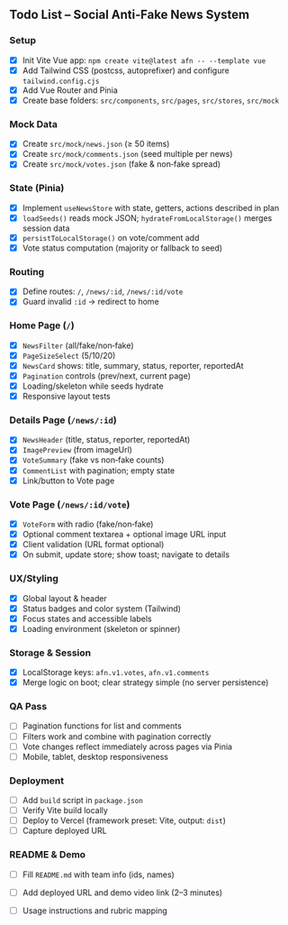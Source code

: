 ## Todo List – Social Anti‑Fake News System

### Setup
- [x] Init Vite Vue app: `npm create vite@latest afn -- --template vue`
- [x] Add Tailwind CSS (postcss, autoprefixer) and configure `tailwind.config.cjs`
- [x] Add Vue Router and Pinia
- [x] Create base folders: `src/components`, `src/pages`, `src/stores`, `src/mock`

### Mock Data
 - [x] Create `src/mock/news.json` (≥ 50 items)
 - [x] Create `src/mock/comments.json` (seed multiple per news)
 - [x] Create `src/mock/votes.json` (fake & non‑fake spread)

### State (Pinia)
- [x] Implement `useNewsStore` with state, getters, actions described in plan
- [x] `loadSeeds()` reads mock JSON; `hydrateFromLocalStorage()` merges session data
- [x] `persistToLocalStorage()` on vote/comment add
- [x] Vote status computation (majority or fallback to seed)

### Routing
- [x] Define routes: `/`, `/news/:id`, `/news/:id/vote`
- [x] Guard invalid `:id` → redirect to home

### Home Page (`/`)
- [x] `NewsFilter` (all/fake/non‑fake)
- [x] `PageSizeSelect` (5/10/20)
- [x] `NewsCard` shows: title, summary, status, reporter, reportedAt
- [x] `Pagination` controls (prev/next, current page)
- [x] Loading/skeleton while seeds hydrate
- [x] Responsive layout tests

### Details Page (`/news/:id`)
- [x] `NewsHeader` (title, status, reporter, reportedAt)
- [x] `ImagePreview` (from imageUrl)
- [x] `VoteSummary` (fake vs non‑fake counts)
- [x] `CommentList` with pagination; empty state
- [x] Link/button to Vote page

### Vote Page (`/news/:id/vote`)
- [x] `VoteForm` with radio (fake/non‑fake)
- [x] Optional comment textarea + optional image URL input
- [x] Client validation (URL format optional)
- [x] On submit, update store; show toast; navigate to details

### UX/Styling
- [x] Global layout & header
- [x] Status badges and color system (Tailwind)
- [x] Focus states and accessible labels
- [x] Loading environment (skeleton or spinner)

### Storage & Session
- [x] LocalStorage keys: `afn.v1.votes`, `afn.v1.comments`
- [x] Merge logic on boot; clear strategy simple (no server persistence)

### QA Pass
- [ ] Pagination functions for list and comments
- [ ] Filters work and combine with pagination correctly
- [ ] Vote changes reflect immediately across pages via Pinia
- [ ] Mobile, tablet, desktop responsiveness

### Deployment
- [ ] Add `build` script in `package.json`
- [ ] Verify Vite build locally
- [ ] Deploy to Vercel (framework preset: Vite, output: `dist`)
- [ ] Capture deployed URL

### README & Demo
- [ ] Fill `README.md` with team info (ids, names)
- [ ] Add deployed URL and demo video link (2–3 minutes)
- [ ] Usage instructions and rubric mapping



